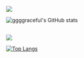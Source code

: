 <!-- https://github.com/kyechan99/capsule-render#color -->
<img align=center src="https://capsule-render.vercel.app/api?type=waving&color=0:EEFF00,100:a82da8&height=300&section=header&text=ggggraceful&fontSize=90"/>
<!-- <img align=center src="https://capsule-render.vercel.app/api?type=waving&color=auto&height=300&section=header&text=ggggraceful&fontSize=90"/>
 -->
 
<!-- <div align=center> -->

<br/>

<!-- https://github.com/anuraghazra/github-readme-stats -->
<!-- ![ggggraceful's GitHub stats](https://github-readme-stats.vercel.app/api?username=ggggraceful&show_icons=true&theme=tokyonight) -->
![ggggraceful's GitHub stats](https://github-readme-stats.vercel.app/api?username=ggggraceful&show_icons=true&theme=radical)

<br/>

<img src="http://mazassumnida.wtf/api/v2/generate_badge?boj=ggggraceful">

<br/>

[![Top Langs](https://github-readme-stats.vercel.app/api/top-langs/?username=ggggraceful&layout=compact)](https://github.com/anuraghazra/github-readme-stats)


